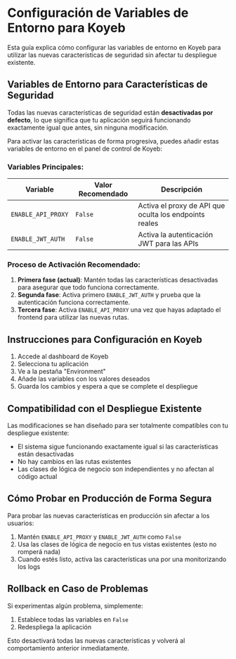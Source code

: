 # Configuración de Variables de Entorno para Koyeb

Esta guía explica cómo configurar las variables de entorno en Koyeb para utilizar las nuevas características de seguridad sin afectar tu despliegue existente.

## Variables de Entorno para Características de Seguridad

Todas las nuevas características de seguridad están **desactivadas por defecto**, lo que significa que tu aplicación seguirá funcionando exactamente igual que antes, sin ninguna modificación.

Para activar las características de forma progresiva, puedes añadir estas variables de entorno en el panel de control de Koyeb:

### Variables Principales:

| Variable | Valor Recomendado | Descripción |
|----------|-------------------|-------------|
| `ENABLE_API_PROXY` | `False` | Activa el proxy de API que oculta los endpoints reales |
| `ENABLE_JWT_AUTH` | `False` | Activa la autenticación JWT para las APIs |

### Proceso de Activación Recomendado:

1. **Primera fase (actual)**: Mantén todas las características desactivadas para asegurar que todo funciona correctamente.
2. **Segunda fase**: Activa primero `ENABLE_JWT_AUTH` y prueba que la autenticación funciona correctamente.
3. **Tercera fase**: Activa `ENABLE_API_PROXY` una vez que hayas adaptado el frontend para utilizar las nuevas rutas.

## Instrucciones para Configuración en Koyeb

1. Accede al dashboard de Koyeb
2. Selecciona tu aplicación
3. Ve a la pestaña "Environment"
4. Añade las variables con los valores deseados
5. Guarda los cambios y espera a que se complete el despliegue

## Compatibilidad con el Despliegue Existente

Las modificaciones se han diseñado para ser totalmente compatibles con tu despliegue existente:

- El sistema sigue funcionando exactamente igual si las características están desactivadas
- No hay cambios en las rutas existentes
- Las clases de lógica de negocio son independientes y no afectan al código actual

## Cómo Probar en Producción de Forma Segura

Para probar las nuevas características en producción sin afectar a los usuarios:

1. Mantén `ENABLE_API_PROXY` y `ENABLE_JWT_AUTH` como `False`
2. Usa las clases de lógica de negocio en tus vistas existentes (esto no romperá nada)
3. Cuando estés listo, activa las características una por una monitorizando los logs

## Rollback en Caso de Problemas

Si experimentas algún problema, simplemente:

1. Establece todas las variables en `False`
2. Redespliega la aplicación

Esto desactivará todas las nuevas características y volverá al comportamiento anterior inmediatamente.